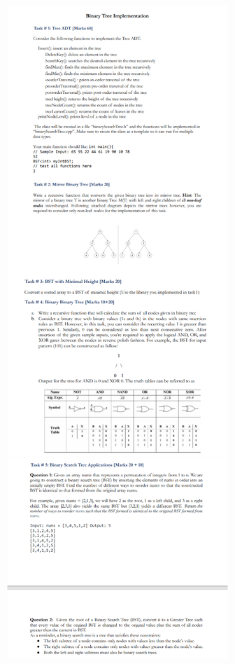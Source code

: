 <img src="./images/pic1.png" alt="Alt text" title="Optional title">

<img src="./images/pic2.png" alt="Alt text" title="Optional title">
<img src="./images/pic3.png" alt="Alt text" title="Optional title">
